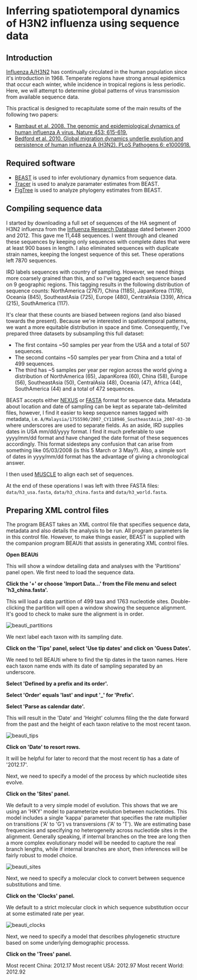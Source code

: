 # Inferring spatiotemporal dynamics of H3N2 influenza using sequence data

## Introduction

[Influenza A/H3N2](http://en.wikipedia.org/wiki/Influenza_A_virus_subtype_H3N2) has continually circulated in the human population since it's introduction in 1968.
Temperate regions have strong annual epidemics that occur each winter, while incidence in tropical regions is less periodic.
Here, we will attempt to determine global patterns of virus transmission from available sequence data.

This practical is designed to recapitulate some of the main results of the following two papers:

* [Rambaut et al. 2008. The genomic and epidemiological dynamics of human influenza A virus. Nature 453: 615-619.](http://www.ncbi.nlm.nih.gov/pmc/articles/PMC2441973/)
* [Bedford et al. 2010. Global migration dynamics underlie evolution and persistence of human influenza A (H3N2). PLoS Pathogens 6: e1000918.](http://www.plospathogens.org/article/info%3Adoi%2F10.1371%2Fjournal.ppat.1000918)

## Required software

* [BEAST](http://beast.bio.ed.ac.uk/) is used to infer evolutionary dynamics from sequence data.
* [Tracer](http://tree.bio.ed.ac.uk/software/tracer/) is used to analyze paramater estimates from BEAST.
* [FigTree](http://tree.bio.ed.ac.uk/software/figtree/) is used to analyze phylogeny estimates from BEAST.

## Compiling sequence data

I started by downloading a full set of sequences of the HA segment of H3N2 influenza from the [Influenza Research Database](http://www.fludb.org) dated between 2000 and 2012.
This gave me 11,448 sequences.
I went through and cleaned these sequences by keeping only sequences with complete dates that were at least 900 bases in length.
I also eliminated sequences with duplicate strain names, keeping the longest sequence of this set.
These operations left 7870 sequences.

IRD labels sequences with country of sampling.
However, we need things more coarsely grained than this, and so I've tagged each sequence based on 9 geographic regions.
This tagging results in the following distribution of sequence counts: NorthAmerica (2767), China (1185), JapanKorea (1178), Oceania (845), SoutheastAsia (725), Europe (480), CentralAsia (339), Africa (215), SouthAmerica (117).

It's clear that these counts are biased between regions (and also biased towards the present).
Because we're interested in spatiotemporal patterns, we want a more equitable distribution in space and time.
Consequently, I've prepared three datasets by subsampling this full dataset:

* The first contains ~50 samples per year from the USA and a total of 507 sequences.
* The second contains ~50 samples per year from China and a total of 499 sequences.
* The third has ~5 samples per year per region across the world giving a distribution of NorthAmerica (65), JapanKorea (60), China (58), Europe (56), SoutheastAsia (50), CentralAsia (48), Oceania (47), Africa (44), SouthAmerica (44) and a total of 472 sequences.

BEAST accepts either [NEXUS](http://en.wikipedia.org/wiki/Nexus_file) or [FASTA](http://en.wikipedia.org/wiki/FASTA_format) format for sequence data.
Metadata about location and date of sampling can be kept as separate tab-delimited files, however, I find it easier to keep sequence names tagged with metadata, i.e. `A/Malaysia/1755590/2007_CY118946_SoutheastAsia_2007-03-30` where underscores are used to separate fields.
As an aside, IRD supplies dates in USA mm/dd/yyyy format.
I find it much preferable to use yyyy/mm/dd format and have changed the date format of these sequences accordingly.
This format sidesteps any confusion that can arise from something like 05/03/2008 (is this 5 March or 3 May?).
Also, a simple sort of dates in yyyy/mm/dd format has the advantage of giving a chronological answer.

I then used [MUSCLE](http://www.drive5.com/muscle/) to align each set of sequences.

At the end of these operations I was left with three FASTA files: `data/h3_usa.fasta`, `data/h3_china.fasta` and `data/h3_world.fasta`.

## Preparing XML control files

The program BEAST takes an XML control file that specifies sequence data, metadata and also details the analysis to be run.
All program parameters lie in this control file.
However, to make things easier, BEAST is supplied with the companion program BEAUti that assists in generating XML control files.

**Open BEAUti**

This will show a window detailing data and analyses with the 'Partitions' panel open.
We first need to load the sequence data.

**Click the '+' or choose 'Import Data...' from the File menu and select 'h3_china.fasta'.**

This will load a data partition of 499 taxa and 1763 nucleotide sites.
Double-clicking the partition will open a window showing the sequence alignment.
It's good to check to make sure the alignment is in order.

![beauti_partitions](https://raw.github.com/trvrb/influenza-dynamics-practical/master/images/beauti_partitions.png)

We next label each taxon with its sampling date.

**Click on the 'Tips' panel, select 'Use tip dates' and click on 'Guess Dates'.**

We need to tell BEAUti where to find the tip dates in the taxon names.
Here each taxon name ends with its date of sampling separated by an underscore.

**Select 'Defined by a prefix and its order'.**

**Select 'Order' equals 'last' and input '_' for 'Prefix'.**

**Select 'Parse as calendar date'.**

This will result in the 'Date' and 'Height' columns filing the the date forward from the past and the height of each taxon relative to the most recent taxon.

![beauti_tips](https://raw.github.com/trvrb/influenza-dynamics-practical/master/images/beauti_tips.png)

**Click on 'Date' to resort rows.**

It will be helpful for later to record that the most recent tip has a date of '2012.17'.

Next, we need to specify a model of the process by which nucleotide sites evolve.

**Click on the 'Sites' panel.**

We default to a very simple model of evolution.
This shows that we are using an 'HKY' model to parameterize evolution between nucleotides.
This model includes a single 'kappa' parameter that specifies the rate multiplier on transitions ('A' to 'G') vs transversions ('A' to 'T').
We are estimating base frequencies and specifying no heterogeneity across nucleotide sites in the alignment.
Generally speaking, if internal branches on the tree are long then a more complex evolutionary model will be needed to capture the real branch lengths, while if internal branches are short, then inferences will be fairly robust to model choice.

![beauti_sites](https://raw.github.com/trvrb/influenza-dynamics-practical/master/images/beauti_sites.png)

Next, we need to specify a molecular clock to convert between sequence substitutions and time.

**Click on the 'Clocks' panel.**

We default to a strict molecular clock in which sequence substitution occur at some estimated rate per year.

![beauti_clocks](https://raw.github.com/trvrb/influenza-dynamics-practical/master/images/beauti_clocks.png)

Next, we need to specify a model that describes phylogenetic structure based on some underlying demographic processs.

**Click on the 'Trees' panel.**






Most recent China: 2012.17
Most recent USA: 2012.97
Most recent World: 2012.92


